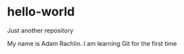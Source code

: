 # hello-world
Just another repository

My name is Adam Rachlin.  I am learning Git for the first time
